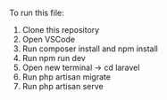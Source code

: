 To run this file:

1. Clone this repository
2. Open VSCode
3. Run composer install and npm install
4. Run npm run dev
5. Open new terminal ->  cd laravel
6. Run php artisan migrate
7. Run php artisan serve
